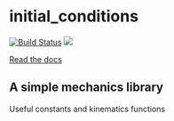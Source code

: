# initial_conditions
[![Build Status](https://travis-ci.org/someguynamedmatt/initial_conditions.svg?branch=master)](https://travis-ci.org/someguynamedmatt/initial_conditions)
[![](http://meritbadge.herokuapp.com/initial_conditions)](https://crates.io/crates/initial_conditions)

[Read the docs](https://someguynamedmatt.github.io/initial_conditions/initial_conditions/index.html)


## A simple mechanics library

Useful constants and kinematics functions

